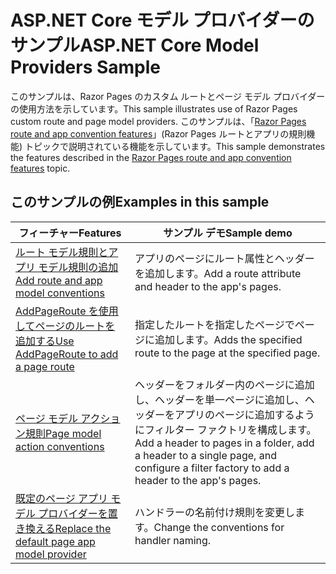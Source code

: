 # <a name="aspnet-core-model-providers-sample"></a><span data-ttu-id="fa935-101">ASP.NET Core モデル プロバイダーのサンプル</span><span class="sxs-lookup"><span data-stu-id="fa935-101">ASP.NET Core Model Providers Sample</span></span>

<span data-ttu-id="fa935-102">このサンプルは、Razor Pages のカスタム ルートとページ モデル プロバイダーの使用方法を示しています。</span><span class="sxs-lookup"><span data-stu-id="fa935-102">This sample illustrates use of Razor Pages custom route and page model providers.</span></span> <span data-ttu-id="fa935-103">このサンプルは、「[Razor Pages route and app convention features](https://docs.microsoft.com/aspnet/core/mvc/razor-pages/razor-pages-convention-features)」(Razor Pages ルートとアプリの規則機能) トピックで説明されている機能を示しています。</span><span class="sxs-lookup"><span data-stu-id="fa935-103">This sample demonstrates the features described in the [Razor Pages route and app convention features](https://docs.microsoft.com/aspnet/core/mvc/razor-pages/razor-pages-convention-features) topic.</span></span>

## <a name="examples-in-this-sample"></a><span data-ttu-id="fa935-104">このサンプルの例</span><span class="sxs-lookup"><span data-stu-id="fa935-104">Examples in this sample</span></span>

| <span data-ttu-id="fa935-105">フィーチャー</span><span class="sxs-lookup"><span data-stu-id="fa935-105">Features</span></span> | <span data-ttu-id="fa935-106">サンプル デモ</span><span class="sxs-lookup"><span data-stu-id="fa935-106">Sample demo</span></span> |
| -------- | ----------- |
| [<span data-ttu-id="fa935-107">ルート モデル規則とアプリ モデル規則の追加</span><span class="sxs-lookup"><span data-stu-id="fa935-107">Add route and app model conventions</span></span>](https://docs.microsoft.com/aspnet/core/mvc/razor-pages/razor-pages-convention-features#add-route-and-app-model-conventions) | <span data-ttu-id="fa935-108">アプリのページにルート属性とヘッダーを追加します。</span><span class="sxs-lookup"><span data-stu-id="fa935-108">Add a route attribute and header to the app's pages.</span></span> |
| [<span data-ttu-id="fa935-109">AddPageRoute を使用してページのルートを追加する</span><span class="sxs-lookup"><span data-stu-id="fa935-109">Use AddPageRoute to add a page route</span></span>](https://docs.microsoft.com/aspnet/core/mvc/razor-pages/razor-pages-convention-features#configure-a-page-route) | <span data-ttu-id="fa935-110">指定したルートを指定したページでページに追加します。</span><span class="sxs-lookup"><span data-stu-id="fa935-110">Adds the specified route to the page at the specified page.</span></span> |
| [<span data-ttu-id="fa935-111">ページ モデル アクション規則</span><span class="sxs-lookup"><span data-stu-id="fa935-111">Page model action conventions</span></span>](https://docs.microsoft.com/aspnet/core/mvc/razor-pages/razor-pages-convention-features#page-model-action-conventions) | <span data-ttu-id="fa935-112">ヘッダーをフォルダー内のページに追加し、ヘッダーを単一ページに追加し、ヘッダーをアプリのページに追加するようにフィルター ファクトリを構成します。</span><span class="sxs-lookup"><span data-stu-id="fa935-112">Add a header to pages in a folder, add a header to a single page, and configure a filter factory to add a header to the app's pages.</span></span> |
| [<span data-ttu-id="fa935-113">既定のページ アプリ モデル プロバイダーを置き換える</span><span class="sxs-lookup"><span data-stu-id="fa935-113">Replace the default page app model provider</span></span>](https://docs.microsoft.com/aspnet/core/mvc/razor-pages/razor-pages-convention-features#replace-the-default-page-app-model-provider) | <span data-ttu-id="fa935-114">ハンドラーの名前付け規則を変更します。</span><span class="sxs-lookup"><span data-stu-id="fa935-114">Change the conventions for handler naming.</span></span> |
